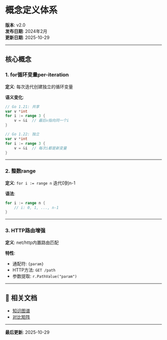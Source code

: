 ﻿# 概念定义体系

**版本**: v2.0  
**发布日期**: 2024年2月  
**更新日期**: 2025-10-29

---

## 核心概念

### 1. for循环变量per-iteration

**定义**: 每次迭代创建独立的循环变量

**语义变化**:
```go
// Go 1.21: 共享
var v *int
for i := range 3 {
    v = &i  // 最后v指向同一个i
}

// Go 1.22: 独立
var v *int
for i := range 3 {
    v = &i  // 每次i都是新变量
}
```

---

### 2. 整数range

**定义**: `for i := range n` 迭代0到n-1

**语法**:
```go
for i := range n {
    // i: 0, 1, ..., n-1
}
```

---

### 3. HTTP路由增强

**定义**: net/http内置路由匹配

**特性**:
- 通配符: `{param}`
- HTTP方法: `GET /path`
- 参数提取: `r.PathValue("param")`

---

## 🔗 相关文档

- [知识图谱](./00-知识图谱.md)
- [对比矩阵](./00-对比矩阵.md)

---

**最后更新**: 2025-10-29
